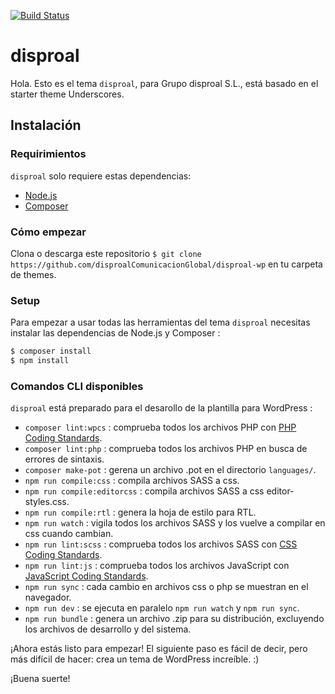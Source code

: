 [![Build Status](https://travis-ci.org/Automattic/_s.svg?branch=master)](https://travis-ci.org/Automattic/_s)

disproal
===

Hola. Esto es el tema `disproal`, para Grupo disproal S.L., está basado en el starter theme Underscores.

Instalación
---------------

### Requirimientos

`disproal` solo requiere estas dependencias:

- [Node.js](https://nodejs.org/)
- [Composer](https://getcomposer.org/)

### Cómo empezar

Clona o descarga este repositorio `$ git clone https://github.com/disproalComunicacionGlobal/disproal-wp` en tu carpeta de themes.

### Setup

Para empezar a usar todas las herramientas del tema `disproal` necesitas instalar las dependencias de Node.js y Composer :

```sh
$ composer install
$ npm install
```

### Comandos CLI disponibles

`disproal` está preparado para el desarollo de la plantilla para WordPress :

- `composer lint:wpcs` : comprueba todos los archivos PHP con [PHP Coding Standards](https://developer.wordpress.org/coding-standards/wordpress-coding-standards/php/).
- `composer lint:php` : comprueba todos los archivos PHP en busca de errores de sintaxis.
- `composer make-pot` : gerena un archivo .pot en el directorio `languages/`.
- `npm run compile:css` : compila archivos SASS a css.
- `npm run compile:editorcss` : compila archivos SASS a css editor-styles.css.
- `npm run compile:rtl` : genera la hoja de estilo para RTL.
- `npm run watch` : vigila todos los archivos SASS y los vuelve a compilar en css cuando cambian.
- `npm run lint:scss` : comprueba todos los archivos SASS con [CSS Coding Standards](https://developer.wordpress.org/coding-standards/wordpress-coding-standards/css/).
- `npm run lint:js` : comprueba todos los archivos JavaScript con [JavaScript Coding Standards](https://developer.wordpress.org/coding-standards/wordpress-coding-standards/javascript/).
- `npm run sync` : cada cambio en archivos css o php se muestran en el navegador.
- `npm run dev` : se ejecuta en paralelo `npm run watch` y `npm run sync`.
- `npm run bundle` : genera un archivo .zip para su distribución, excluyendo los archivos de desarrollo y del sistema.

¡Ahora estás listo para empezar! El siguiente paso es fácil de decir, pero más difícil de hacer: crea un tema de WordPress increíble. :)

¡Buena suerte!
